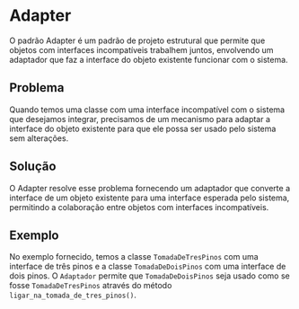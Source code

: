# Adapter

O padrão Adapter é um padrão de projeto estrutural que permite que objetos com interfaces incompatíveis trabalhem juntos, envolvendo um adaptador que faz a interface do objeto existente funcionar com o sistema.

## Problema

Quando temos uma classe com uma interface incompatível com o sistema que desejamos integrar, precisamos de um mecanismo para adaptar a interface do objeto existente para que ele possa ser usado pelo sistema sem alterações.

## Solução

O Adapter resolve esse problema fornecendo um adaptador que converte a interface de um objeto existente para uma interface esperada pelo sistema, permitindo a colaboração entre objetos com interfaces incompatíveis.

## Exemplo

No exemplo fornecido, temos a classe `TomadaDeTresPinos` com uma interface de três pinos e a classe `TomadaDeDoisPinos` com uma interface de dois pinos. O `Adaptador` permite que `TomadaDeDoisPinos` seja usado como se fosse `TomadaDeTresPinos` através do método `ligar_na_tomada_de_tres_pinos()`.
